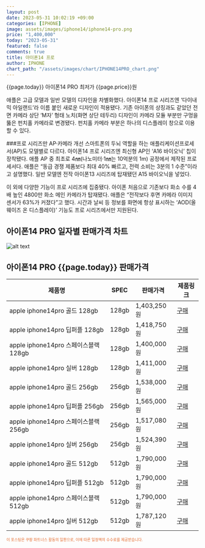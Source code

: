 ```yaml
---
layout: post
date: 2023-05-31 10:02:19 +09:00
categories: [IPHONE]
image: assets/images/iphone14/iphone14-pro.png
price: "1,400,000"
today: "2023-05-31"
featured: false
comments: true
title: 아이폰14 프로
author: IPHONE
chart_path: "/assets/images/chart/IPHONE14PRO_chart.png"
---
```


{{page.today}} 아이폰14 PRO 최저가 {{page.price}}원

애플은 고급 모델과 일반 모델의 디자인을 차별화했다. 아이폰14 프로 시리즈엔 ‘다이내믹 아일랜드’라 이름 붙인 새로운 디자인이 적용됐다. 기존 아이폰의 상징과도 같았던 전면 카메라 상단 ‘M자’ 형태 노치(화면 상단 테두리) 디자인이 카메라 모듈 부분만 구멍을 뚫은 펀치홀 카메라로 변경됐다. 펀치홀 카메라 부분은 하나의 디스플레이 창으로 이용할 수 있다.

###프로 시리즈만 AP·카메라 개선
스마트폰의 두뇌 역할을 하는 애플리케이션프로세서(AP)도 모델별로 다르다. 아이폰14 프로 시리즈엔 최신형 AP인 ‘A16 바이오닉’ 칩이 장착됐다. 애플 AP 중 최초로 4㎚(나노미터·1㎚는 10억분의 1m) 공정에서 제작된 프로세서다. 애플은 “동급 경쟁 제품보다 최대 40% 빠르고, 전력 소비는 3분의 1 수준”이라고 설명했다. 일반 모델엔 전작 아이폰13 시리즈에 탑재됐던 A15 바이오닉을 넣었다.

이 외에 다양한 기능이 프로 시리즈에 집중됐다. 아이폰 처음으로 기존보다 화소 수를 4배 높인 4800만 화소 메인 카메라가 탑재됐다. 애플은 “전작보다 후면 카메라 이미지 센서가 63%가 커졌다”고 했다. 시간과 날씨 등 정보를 화면에 항상 표시하는 ‘AOD(올웨이즈 온 디스플레이)’ 기능도 프로 시리즈에서만 지원된다.

## 아이폰14 PRO 일자별 판매가격 차트
![alt text]({{page.chart_path}} "아이폰14 PRO 판매가격 차트")

## 아이폰14 PRO {{page.today}} 판매가격
<main>
<table id="rwd-table-large">
  <thead>
    <tr>
      <th>제품명</th>
      <th>SPEC</th>
      <th>판매가격</th>
      <th>제품링크</th>
    </tr>
  </thead>
  <tbody><tr onclick="window.open('https://link.coupang.com/a/SOYqH')">
        <td>apple iphone14pro 골드 128gb </td>
        <td>128gb</td>
        <td>1,403,250원</td>
        <td><a href='https://link.coupang.com/a/SOYqH' target='_blank'>구매</a></td>
        </tr><tr onclick="window.open('https://link.coupang.com/a/SOYs5')">
        <td>apple iphone14pro 딥퍼플 128gb </td>
        <td>128gb</td>
        <td>1,418,750원</td>
        <td><a href='https://link.coupang.com/a/SOYs5' target='_blank'>구매</a></td>
        </tr><tr onclick="window.open('https://link.coupang.com/a/SOYvt')">
        <td>apple iphone14pro 스페이스블랙 128gb </td>
        <td>128gb</td>
        <td>1,400,000원</td>
        <td><a href='https://link.coupang.com/a/SOYvt' target='_blank'>구매</a></td>
        </tr><tr onclick="window.open('https://link.coupang.com/a/SOYxD')">
        <td>apple iphone14pro 실버 128gb </td>
        <td>128gb</td>
        <td>1,411,000원</td>
        <td><a href='https://link.coupang.com/a/SOYxD' target='_blank'>구매</a></td>
        </tr><tr onclick="window.open('https://link.coupang.com/a/SOYzH')">
        <td>apple iphone14pro 골드 256gb </td>
        <td>256gb</td>
        <td>1,538,000원</td>
        <td><a href='https://link.coupang.com/a/SOYzH' target='_blank'>구매</a></td>
        </tr><tr onclick="window.open('https://link.coupang.com/a/SOYCd')">
        <td>apple iphone14pro 딥퍼플 256gb </td>
        <td>256gb</td>
        <td>1,565,000원</td>
        <td><a href='https://link.coupang.com/a/SOYCd' target='_blank'>구매</a></td>
        </tr><tr onclick="window.open('https://link.coupang.com/a/SOYEY')">
        <td>apple iphone14pro 스페이스블랙 256gb </td>
        <td>256gb</td>
        <td>1,517,080원</td>
        <td><a href='https://link.coupang.com/a/SOYEY' target='_blank'>구매</a></td>
        </tr><tr onclick="window.open('https://link.coupang.com/a/SOYLE')">
        <td>apple iphone14pro 실버 256gb </td>
        <td>256gb</td>
        <td>1,524,390원</td>
        <td><a href='https://link.coupang.com/a/SOYLE' target='_blank'>구매</a></td>
        </tr><tr onclick="window.open('https://link.coupang.com/a/SOYNI')">
        <td>apple iphone14pro 골드 512gb </td>
        <td>512gb</td>
        <td>1,790,000원</td>
        <td><a href='https://link.coupang.com/a/SOYNI' target='_blank'>구매</a></td>
        </tr><tr onclick="window.open('https://link.coupang.com/a/SOYPE')">
        <td>apple iphone14pro 딥퍼플 512gb </td>
        <td>512gb</td>
        <td>1,790,000원</td>
        <td><a href='https://link.coupang.com/a/SOYPE' target='_blank'>구매</a></td>
        </tr><tr onclick="window.open('https://link.coupang.com/a/SOYRG')">
        <td>apple iphone14pro 스페이스블랙 512gb </td>
        <td>512gb</td>
        <td>1,790,000원</td>
        <td><a href='https://link.coupang.com/a/SOYRG' target='_blank'>구매</a></td>
        </tr><tr onclick="window.open('https://link.coupang.com/a/SOYUa')">
        <td>apple iphone14pro 실버 512gb </td>
        <td>512gb</td>
        <td>1,787,120원</td>
        <td><a href='https://link.coupang.com/a/SOYUa' target='_blank'>구매</a></td>
        </tr></tbody>
</table>

</main>
<div style="color:#e56a2c;font-size: 0.7em;" >
이 포스팅은 쿠팡 파트너스 활동의 일환으로, 이에 따른 일정액의 수수료를 제공받습니다.
</div>
